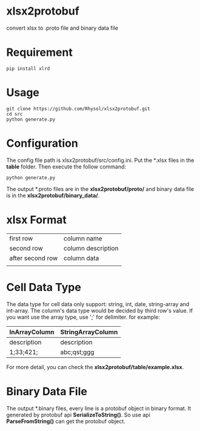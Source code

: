 # xlsx2protobuf
convert xlsx to .proto file and binary data file

# Requirement
```
pip install xlrd
```

# Usage
```
git clone https://github.com/Rhysol/xlsx2protobuf.git
cd src 
python generate.py
```

# Configuration
The config file path is xlsx2protobuf/src/config.ini. Put the \*.xlsx files in the **table** folder.
Then execute the follow command:
```
python generate.py
```
The output \*.proto files are in the **xlsx2protobuf/proto/** and 
binary data file is in the **xlsx2protobuf/binary_data/**.

# xlsx Format
|   |   | 
|---|---|
|first row   |column name |
|second row   |column description |
|after second row   |column data |
|   |   |

# Cell Data Type
The data type for cell data only support: string, int, date, string-array and int-array.
The column's data type would be decided by third row's value. If you want use the array
type, use ';' for delimiter. for example:

|InArrayColumn |StringArrayColumn|
|---|---|
|description |description |
|1;33;421; |abc;qst;ggg |

For more detail, you can check the **xlsx2protobuf/table/example.xlsx**.

# Binary Data File
The output \*.binary files, every line is a protobuf object in binary format. It generated by protobuf api **SerializeToString()**. So use api **ParseFromString()** can get the protobuf object.
